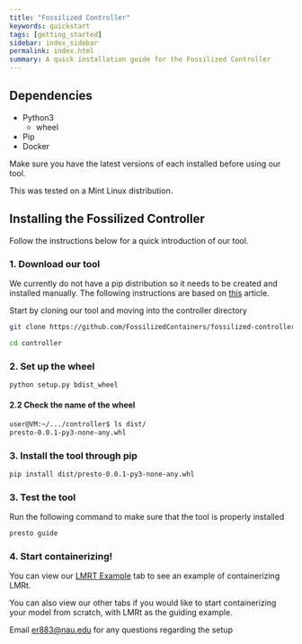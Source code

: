 ```yaml
---
title: "Fossilized Controller"
keywords: quickstart
tags: [getting_started]
sidebar: index_sidebar
permalink: index.html
summary: A quick installation guide for the Fossilized Controller
---
```


## Dependencies
* Python3
  - wheel
* Pip
* Docker

Make sure you have the latest versions of each installed before using our tool.

This was tested on a Mint Linux distribution.

## Installing the Fossilized Controller

Follow the instructions below for a quick introduction of our tool.

### 1. Download our tool
We currently do not have a pip distribution so it needs to be created and installed manually. The following instructions are based on [this](https://realpython.com/python-wheels/) article.

Start by cloning our tool and moving into the controller directory
```bash
git clone https://github.com/FossilizedContainers/fossilized-controller.git

cd controller
```

### 2. Set up the wheel
```bash
python setup.py bdist_wheel
```

#### 2.2 Check the name of the wheel
```bash
user@VM:~/.../controller$ ls dist/
presto-0.0.1-py3-none-any.whl
```

### 3. Install the tool through pip
```bash
pip install dist/presto-0.0.1-py3-none-any.whl
```

### 3. Test the tool
Run the following command to make sure that the tool is properly installed
```bash
presto guide
```

### 4. Start containerizing!
You can view our [LMRT Example](https://fossilizedcontainers.github.io/fossilized-controller/gathering_files.html) tab to see an example of containerizing LMRt.

You can also view our other tabs if you would like to start containerizing your model from scratch, with LMRt as the guiding example.

Email er883@nau.edu for any questions regarding the setup

